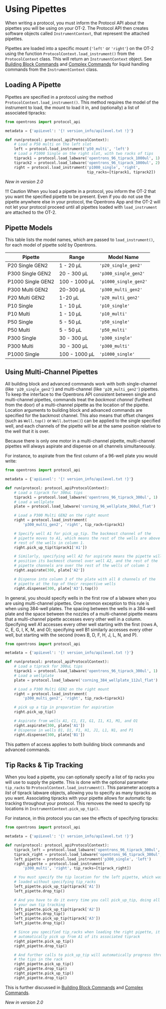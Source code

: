 # Using Pipettes

When writing a protocol, you must inform the Protocol API about the
pipettes you will be using on your OT-2. The Protocol API then creates
software objects called `InstrumentContext`, that represent the attached pipettes.

Pipettes are loaded into a specific mount (`'left'` or `'right'`) on the
OT-2 using the function `ProtocolContext.load_instrument()` from the `ProtocolContext` class.
This will return an `InstrumentContext` object. See [Building Block Commands](new_atomic_commands.md)
 and [Complex Commands](new_complex_commands.md) for liquid handling commands from the
`InstrumentContext` class.

## Loading A Pipette

Pipettes are specified in a protocol using the method
`ProtocolContext.load_instrument()`.
This method requires the model of the instrument to load, the mount to
load it in, and (optionally) a list of associated tipracks:

```python
from opentrons import protocol_api

metadata = {'apiLevel': '{! version_info/apilevel.txt !}'}

def run(protocol: protocol_apiProtocolContext):
    # Load a P50 multi on the left slot
    left = protocol.load_instrument('p50_multi', 'left')
    # Load a P1000 Single on the right slot, with two racks of tips
    tiprack1 = protocol.load_labware('opentrons_96_tiprack_1000ul', 1)
    tiprack2 = protocol.load_labware('opentrons_96_tiprack_1000ul', 2)
    right = protocol.load_instrument('p1000_single', 'right',
                                     tip_racks=[tiprack1, tiprack2])
```

_New in version 2.0_

!!! Caution
    When you load a pipette in a protocol, you inform the OT-2 that you want
    the specified pipette to be present. Even if you do not use the pipette
    anywhere else in your protocol, the Opentrons App and the OT-2 will not
    let your protocol proceed until all pipettes loaded with
    `load_instrument` are attached to the OT-2.

## Pipette Models

This table lists the model names, which are passed to
`load_instrument()`,
for each model of pipette sold by Opentrons.

| Pipette           | Range         | Model Name            |
| ----------------- | ------------- | --------------------- |
| P20 Single GEN2   | 1 - 20 µL     | `'p20_single_gen2'`   |
| P300 Single GEN2  | 20 - 300 µL   | `'p300_single_gen2'`  |
| P1000 Single GEN2 | 100 - 1000 µL | `'p1000_single_gen2'` |
| P300 Multi GEN2   | 20-300 µL     | `'p300_multi_gen2'`   |
| P20 Multi GEN2    | 1-20 µL       | `'p20_multi_gen2'`    |
| P10 Single        | 1 - 10 µL     | `'p10_single'`        |
| P10 Multi         | 1 - 10 µL     | `'p10_multi'`         |
| P50 Single        | 5 - 50 µL     | `'p50_single'`        |
| P50 Multi         | 5 - 50 µL     | `'p50_multi'`         |
| P300 Single       | 30 - 300 µL   | `'p300_single'`       |
| P300 Multi        | 30 - 300 µL   | `'p300_multi'`        |
| P1000 Single      | 100 - 1000 µL | `'p1000_single'`      |

## Using Multi-Channel Pipettes

All building block and advanced commands work with both single-channel
(like `'p20_single_gen2'`) and multi-channel (like `'p20_multi_gen2'`)
pipettes. To keep the interface to the Opentrons API consistent between
single and multi-channel pipettes, commands treat the *backmost channel*
(furthest from the door) of a multi-channel pipette as the location of
the pipette. Location arguments to building block and advanced commands
are specified for the backmost channel. This also means that offset
changes (such as `Well.top()` or `Well.bottom()`) can be applied to the
single specified well, and each channels of the pipette will be at the
same position relative to the well that it is over.

Because there is only one motor in a multi-channel pipette,
multi-channel pipettes will always aspirate and dispense on all channels
simultaneously.

For instance, to aspirate from the first column of a 96-well plate you
would write:

```python
from opentrons import protocol_api

metadata = {'apiLevel': '{! version_info/apilevel.txt !}'}

def run(protocol: protocol_apiProtocolContext):
    # Load a tiprack for 300uL tips
    tiprack1 = protocol.load_labware('opentrons_96_tiprack_300ul', 1)
    # Load a wellplate
    plate = protocol.load_labware('corning_96_wellplate_360ul_flat')

    # Load a P300 Multi GEN2 on the right mount
    right = protocol.load_instrument(
        'p300_multi_gen2', 'right', tip_rack=tiprack1)

    # Specify well A1 for pick_up_tip. The backmost channel of the
    # pipette moves to A1, which means the rest of the wells are above the
    # rest of the wells in column 1.
    right.pick_up_tip(tiprack1['A1'])

    # Similarly, specifying well A2 for aspirate means the pipette will
    # position its backmost channel over well A2, and the rest of the
    # pipette channels are over the rest of the wells of column 1
    right.aspirate(300, plate['A2'])

    # Dispense into column 3 of the plate with all 8 channels of the
    # pipette at the top of their respective wells
    right.dispense(300, plate['A3'].top())
```

In general, you should specify wells in the first row of a labware when
you are using multi-channel pipettes. One common exception to this rule
is when using 384-well plates. The spacing between the wells in a
384-well plate and the space between the nozzles of a multi-channel
pipette means that a multi-channel pipette accesses every other well in
a column. Specifying well A1 accesses every other well starting with the
first (rows A, C, E, G, I, K, M, and O); specifying well B1 similarly
accesses every other well, but starting with the second (rows B, D, F,
H, J, L, N, and P).

```python
from opentrons import protocol_api

metadata = {'apiLevel': '{! version_info/apilevel.txt !}'}

def run(protocol: protocol_apiProtocolContext):
    # Load a tiprack for 300uL tips
    tiprack1 = protocol.load_labware('opentrons_96_tiprack_300ul', 1)
    # Load a wellplate
    plate = protocol.load_labware('corning_384_wellplate_112ul_flat')

    # Load a P300 Multi GEN2 on the right mount
    right = protocol.load_instrument(
        'p300_multi_gen2', 'right', tip_rack=tiprack1)

    # pick up a tip in preparation for aspiration
    right.pick_up_tip()

    # Aspirate from wells A1, C1, E1, G1, I1, K1, M1, and O1
    right.aspirate(300, plate['A1'])
    # Dispense in wells B1, D1, F1, H1, J1, L1, N1, and P1
    right.dispense(300, plate['B1'])
```

This pattern of access applies to both building block commands and
advanced commands.



## Tip Racks & Tip Tracking

When you load a pipette, you can optionally specify a list of tip racks
you will use to supply the pipette. This is done with the optional
parameter `tip_racks` to
`ProtocolContext.load_instrument()`.
This parameter accepts a *list* of tiprack labware objects, allowing you
to specify as many tipracks as you want. Associating tipracks with your
pipette allows for automatic tip tracking throughout your protocol. This
removes the need to specify tip locations in
`InstrumentContext.pick_up_tip()`.

For instance, in this protocol you can see the effects of specifying
tipracks:

```python
from opentrons import protocol_api

metadata = {'apiLevel': '{! version_info/apilevel.txt !}'}

def run(protocol: protocol_apiProtocolContext):
    tiprack_left = protocol.load_labware('opentrons_96_tiprack_300ul', '1')
    tiprack_right = protocol.load_labware('opentrons_96_tiprack_300ul', '2')
    left_pipette = protocol.load_instrument('p300_single', 'left')
    right_pipette = protocol.load_instrument(
        'p300_multi', 'right', tip_racks=[tiprack_right])

    # You must specify the tip location for the left pipette, which was
    # loaded without specifying tip_racks
    left_pipette.pick_up_tip(tiprack['A1'])
    left_pipette.drop_tip()

    # And you have to do it every time you call pick_up_tip, doing all
    # your own tip tracking
    left_pipette.pick_up_tip(tiprack['A2'])
    left_pipette.drop_tip()
    left_pipette.pick_up_tip(tiprack['A3'])
    left_pipette.drop_tip()

    # Since you specified tip_racks when loading the right pipette, it will
    # automatically pick up from A1 of its associated tiprack
    right_pipette.pick_up_tip()
    right_pipette.drop_tip()

    # And further calls to pick_up_tip will automatically progress through
    # the tips in the rack
    right_pipette.pick_up_tip()
    right_pipette.drop_tip()
    right_pipette.pick_up_tip()
    right_pipette.drop_tip()
```

This is further discussed in [Building Block Commands](new_atomic_commands.md) and [Complex Commands](new_complex_commands.md).

_New in version 2.0_

